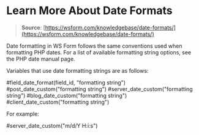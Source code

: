 # Learn More About Date Formats

> **Source**: [https://wsform.com/knowledgebase/date-formats/](https://wsform.com/knowledgebase/date-formats/)


Date formatting in WS Form follows the same conventions used when formatting PHP dates. For a list of available formatting string options, see the PHP date manual page.

Variables that use date formatting strings are as follows:

#field_date_format(field_id, "formatting string")
#post_date_custom("formatting string")
#server_date_custom("formatting string")
#blog_date_custom("formatting string")
#client_date_custom("formatting string")

For example:

#server_date_custom("m/d/Y H:i:s")
